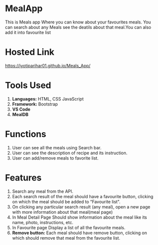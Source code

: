 # MealApp

This is Meals app Where you can know about your favourites meals. You can search about any Meals see the deatils about that meal.You can also add it into favourite list

# Hosted Link
https://jyotiparihar01.github.io/Meals_App/

# Tools Used
<ol>
  <li><b>Languages:</b> HTML, CSS JavaScript</li>
  <li><b>Framework:</b> Bootstrap</li>
  <li><b>VS Code</b></li>
  <li><b>MealDB</b></li>
</ol>

# Functions
<ol>
  <li> User can see all the meals using Search bar.</li>
  <li> User can see the description of recipe and its instruction.</li>
  <li> User can add/remove meals to favorite list.</li>
</ol>

# Features
<ol>
  <li> Search any meal from the API.</li>
  <li> Each search result of the meal should have a favourite button, clicking on which the meal should be added to “Favourite list".</li>
  <li> On clicking any particular search result (any meal), open a new page with more information about that meal(meal page)</li>
  <li> In Meal Detail Page Should show information about the meal like its name, photo, instructions, etc.</li>
  <li> In Favourite page Display a list of all the favourite meals.</li>
  <li> <b>Remove button:</b> Each meal should have remove button, clicking on which should remove that meal from the favourite list.</li>  
  
</ol>
